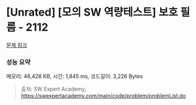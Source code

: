 # [Unrated] [모의 SW 역량테스트] 보호 필름 - 2112 

[문제 링크](https://swexpertacademy.com/main/code/problem/problemDetail.do?contestProbId=AV5V1SYKAaUDFAWu) 

### 성능 요약

메모리: 46,428 KB, 시간: 1,845 ms, 코드길이: 3,226 Bytes



> 출처: SW Expert Academy, https://swexpertacademy.com/main/code/problem/problemList.do